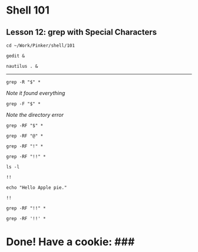 # Shell 101
## Lesson 12: grep with Special Characters

`cd ~/Work/Pinker/shell/101`

`gedit &`

`nautilus . &`
___

`grep -R "$" *`

*Note it found everything*

`grep -F "$" *`

*Note the directory error*

`grep -RF "$" *`

`grep -RF "@" *`

`grep -RF "!" *`

`grep -RF "!!" *`

`ls -l`

`!!`

`echo "Hello Apple pie."`

`!!`

`grep -RF "!!" *`

`grep -RF '!!' *`

# Done! Have a cookie: ### #
